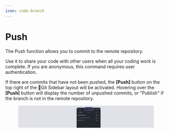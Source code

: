 ```yaml
---
icon: code-branch
---
```


# Push

The Push function allows you to commit to the remote repository.

Use it to share your code with other users when all your coding work is complete. If you are anonymous, this command requires user authentication.

If there are commits that have not been pushed, the **\[Push]** button on the top right of the Git Sidebar layout will be activated. Hovering over the **\[Push]** button will display the number of unpushed commits, or "Publish" if the branch is not in the remote repository.

<figure><img src="../../../.gitbook/assets/git_03.png" alt=""><figcaption></figcaption></figure>
